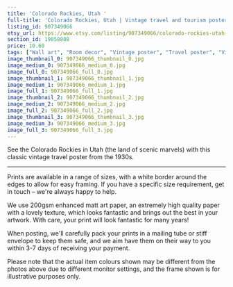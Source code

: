 ```yaml
---
title: 'Colorado Rockies, Utah '
full-title: 'Colorado Rockies, Utah | Vintage travel and tourism poster | Retro print | Vintage wall art | Room decor | Rocky Mountains'
listing_id: 907349066
etsy_url: https://www.etsy.com/listing/907349066/colorado-rockies-utah-vintage-travel-and?utm_source=site&utm_medium=api&utm_campaign=api
section_id: 19058808
price: 10.60
tags: ["Wall art", "Room decor", "Vintage poster", "Travel poster", "Vintage print", "High quality print", "Retro travel", "Exploration", "Classic posters", "Vintage travel", "Tourism", "1930s", "Rocky Mountains"]
image_thumbnail_0: 907349066_thumbnail_0.jpg
image_medium_0: 907349066_medium_0.jpg
image_full_0: 907349066_full_0.jpg
image_thumbnail_1: 907349066_thumbnail_1.jpg
image_medium_1: 907349066_medium_1.jpg
image_full_1: 907349066_full_1.jpg
image_thumbnail_2: 907349066_thumbnail_2.jpg
image_medium_2: 907349066_medium_2.jpg
image_full_2: 907349066_full_2.jpg
image_thumbnail_3: 907349066_thumbnail_3.jpg
image_medium_3: 907349066_medium_3.jpg
image_full_3: 907349066_full_3.jpg
---
```

See the Colorado Rockies in Utah (the land of scenic marvels) with this classic vintage travel poster from the 1930s.

---

Prints are available in a range of sizes, with a white border around the edges to allow for easy framing. If you have a specific size requirement, get in touch – we&#39;re always happy to help.

We use 200gsm enhanced matt art paper, an extremely high quality paper with a lovely texture, which looks fantastic and brings out the best in your artwork. With care, your print will look fantastic for many years!

When posting, we&#39;ll carefully pack your prints in a mailing tube or stiff envelope to keep them safe, and we aim have them on their way to you within 3-7 days of receiving your payment.

Please note that the actual item colours shown may be different from the photos above due to different monitor settings, and the frame shown is for illustrative purposes only.
